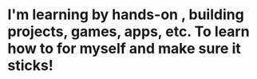 # I'm learning by hands-on , building projects, games, apps, etc. To learn how to for myself and make sure it sticks!